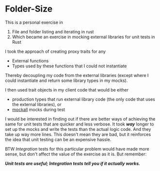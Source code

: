 # Folder-Size

This is a personal exercise in

1. File and folder listing and iterating in rust
2. Which became an exercise in mocking external libraries for unit tests in Rust

I took the approach of creating proxy traits for any

- External functions
- Types used by these functions that I could not instantiate

Thereby decoupling my code from the external libraries (except where I could instantiate and return some library types
in my mocks).

I then used trait objects in my client code that would be either

* production types that run external library code (the only code that uses the external libraries), or
* [mockall](https://github.com/asomers/mockall) mocks during test

I would be interested in finding out if there are better ways of achieving the same for unit tests that are quicker and
less verbose. It took ***way*** longer to set up the mocks and write the tests than the actual logic code. And they take
up way more lines. This doesn't mean they are bad, but it reinforces the idea that unit testing can be an expensive
hassle.

BTW *Integration* tests for this particular problem would have made more sense, but don't affect the value of the
exercise
as it is. But remember:

**_Unit tests are useful; Integration tests tell you if it actually works._**